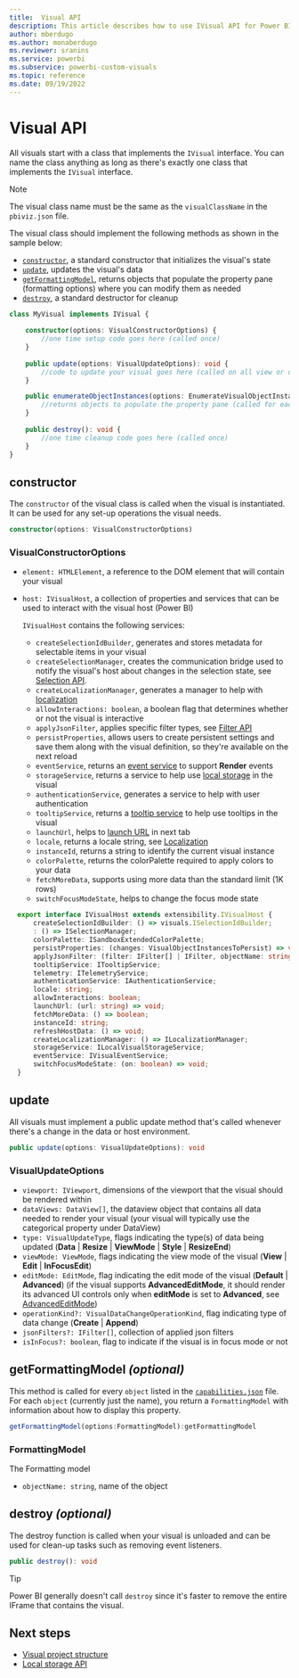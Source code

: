 ```yaml
---
title:  Visual API
description: This article describes how to use IVisual API for Power BI visuals.
author: mberdugo
ms.author: monaberdugo
ms.reviewer: sranins
ms.service: powerbi
ms.subservice: powerbi-custom-visuals
ms.topic: reference
ms.date: 09/19/2022
---
```


# Visual API

All visuals start with a class that implements the `IVisual` interface. You can name the class anything as long as there's exactly one class that implements the `IVisual` interface.

> [!NOTE]
> The visual class name must be the same as the `visualClassName` in the `pbiviz.json` file.

The visual class should implement the following methods as shown in the sample below:

* [`constructor`](#constructor), a standard constructor that initializes the visual's state
* [`update`](#update), updates the visual's data
* [`getFormattingModel`](#getformattingmodel-optional), returns objects that populate the property pane (formatting options) where you can modify them as needed
* [`destroy`](#destroy-optional), a standard destructor for cleanup

```typescript
class MyVisual implements IVisual {
    
    constructor(options: VisualConstructorOptions) {
        //one time setup code goes here (called once)
    }
    
    public update(options: VisualUpdateOptions): void {
        //code to update your visual goes here (called on all view or data changes)
    }

    public enumerateObjectInstances(options: EnumerateVisualObjectInstancesOptions): VisualObjectInstanceEnumeration {
        //returns objects to populate the property pane (called for each object defined in capabilities)
    }
    
    public destroy(): void {
        //one time cleanup code goes here (called once)
    }
}
```

## constructor

The `constructor` of the visual class is called when the visual is instantiated. It can be used for any set-up operations the visual needs.

```typescript
constructor(options: VisualConstructorOptions)
```

### VisualConstructorOptions

* `element: HTMLElement`, a reference to the DOM element that will contain your visual
* `host: IVisualHost`, a collection of properties and services that can be used to interact with the visual host (Power BI)

   `IVisualHost` contains the following services:

  * `createSelectionIdBuilder`, generates and stores metadata for selectable items in your visual
  * `createSelectionManager`, creates the communication bridge used to notify the visual's host about changes in the selection state, see [Selection API](./selection-api.md).
  * `createLocalizationManager`, generates a manager to help with [localization](./localization.md)
  * `allowInteractions: boolean`, a boolean flag that determines whether or not the visual is interactive
  * `applyJsonFilter`, applies specific filter types, see [Filter API](./filter-api.md)
  * `persistProperties`, allows users to create persistent settings and save them along with the visual definition, so they're available on the next reload
  * `eventService`, returns an [event service](./event-service.md) to support **Render** events
  * `storageService`, returns a service to help use [local storage](./local-storage.md) in the visual
  * `authenticationService`, generates a service to help with user authentication
  * `tooltipService`, returns a [tooltip service](./add-tooltips.md) to help use tooltips in the visual
  * `launchUrl`, helps to [launch URL](./launch-url.md) in next tab
  * `locale`, returns a locale string, see [Localization](./localization.md)
  * `instanceId`, returns a string to identify the current visual instance
  * `colorPalette`, returns the colorPalette required to apply colors to your data
  * `fetchMoreData`, supports using more data than the standard limit (1K rows)
  * `switchFocusModeState`, helps to change the focus mode state

 ```typescript
   export interface IVisualHost extends extensibility.IVisualHost {
       createSelectionIdBuilder: () => visuals.ISelectionIdBuilder;
       : () => ISelectionManager;
       colorPalette: ISandboxExtendedColorPalette;
       persistProperties: (changes: VisualObjectInstancesToPersist) => void;
       applyJsonFilter: (filter: IFilter[] | IFilter, objectName: string, propertyName: string, action: FilterAction) => void;
       tooltipService: ITooltipService;
       telemetry: ITelemetryService;
       authenticationService: IAuthenticationService;
       locale: string;
       allowInteractions: boolean;
       launchUrl: (url: string) => void;
       fetchMoreData: () => boolean;
       instanceId: string;
       refreshHostData: () => void;
       createLocalizationManager: () => ILocalizationManager;
       storageService: ILocalVisualStorageService;
       eventService: IVisualEventService;
       switchFocusModeState: (on: boolean) => void;
   }
   ```

## update

All visuals must implement a public update method that's called whenever there's a change in the data or host environment.

```typescript
public update(options: VisualUpdateOptions): void
```

### VisualUpdateOptions

* `viewport: IViewport`, dimensions of the viewport that the visual should be rendered within
* `dataViews: DataView[]`, the dataview object that contains all data needed to render your visual (your visual will typically use the categorical property under DataView)
* `type: VisualUpdateType`, flags indicating the type(s) of data being updated (**Data** | **Resize** | **ViewMode** | **Style** | **ResizeEnd**)
* `viewMode: ViewMode`, flags indicating the view mode of the visual (**View** | **Edit** | **InFocusEdit**)
* `editMode: EditMode`, flag indicating the edit mode of the visual (**Default** | **Advanced**) (if the visual supports **AdvancedEditMode**, it should render its advanced UI controls only when **editMode** is set to **Advanced**, see [AdvancedEditMode](./advanced-edit-mode.md))
* `operationKind?: VisualDataChangeOperationKind`, flag indicating type of data change (**Create** | **Append**)
* `jsonFilters?: IFilter[]`, collection of applied json filters
* `isInFocus?: boolean`, flag to indicate if the visual is in focus mode or not

## getFormattingModel *(optional)*

This method is called for every `object` listed in the [`capabilities.json`](capabilities.md) file. For each `object` (currently just the name), you return a `FormattingModel` with information about how to display this property.

```typescript
getFormattingModel(options:FormattingModel):getFormattingModel
```

### FormattingModel

The Formatting model 

* `objectName: string`, name of the object

## destroy *(optional)*

The destroy function is called when your visual is unloaded and can be used for clean-up tasks such as removing event listeners.

``` typescript
public destroy(): void
```

> [!TIP]
> Power BI generally doesn't call `destroy` since it's faster to remove the entire IFrame that contains the visual.

## Next steps

* [Visual project structure](visual-project-structure.md)
* [Local storage API](local-storage.md)
